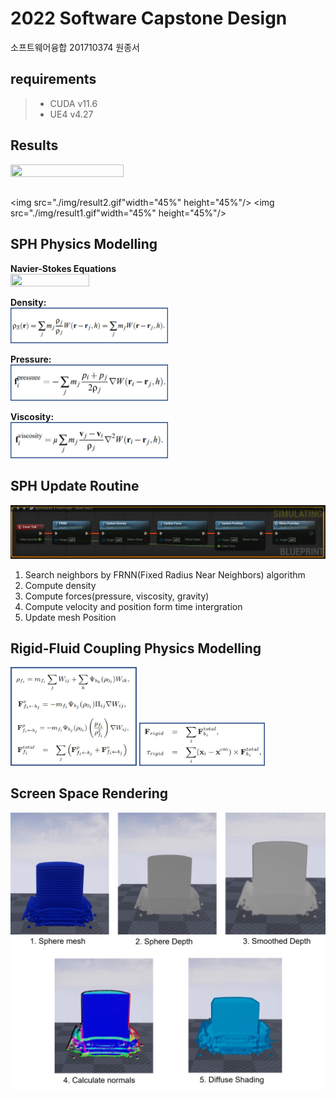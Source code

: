 # 2022 Software Capstone Design
소프트웨어융합 201710374 원종서

## requirements
> * CUDA  v11.6
> * UE4  v4.27

## Results
<img src="./img/result3.gif" width="60%" height="60%"/>    

## 
<img src="./img/result2.gif"width="45%" height="45%"/> <img src="./img/result1.gif"width="45%" height="45%"/>





## SPH Physics Modelling 
**Navier-Stokes Equations**    
<img src="./img/Navier–Stokes equations.jpg" width="50%" height="50%"/>    


**Density:**    
<img src="./img/density.jpg" width="50%" height="50%"/>    
    
      
        
**Pressure:**    
<img src="./img/pressure.jpg" width="50%" height="50%"/>    
     
     
       
**Viscosity:**    
<img src="./img/viscosity.jpg" width="50%" height="50%"/>    


## SPH Update Routine
<img src="./img/SPH_BP.png" width="100%" height="100%"/>    
    
1. Search neighbors by FRNN(Fixed Radius Near Neighbors) algorithm    
2. Compute density
3. Compute forces(pressure, viscosity, gravity)
4. Compute velocity and position form time intergration
5. Update mesh Position

## Rigid-Fluid Coupling Physics Modelling 
<img src="./img/fluid-rigid.jpg" width="40%" height="45%"/>  <img src="./img/RigidBody.jpg" width="40%" height="45%"/> 

## Screen Space Rendering
<img src="./img/ScreenSpaceRendering.png" width="100%" height="100%"/>
